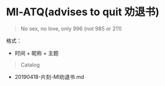 # Ml-ATQ(advises to quit 劝退书) 

> No sex, no love, only 996 (not 985 or 211)

格式：

* 时间 + 昵称 + 主题

> Catalog

* 20190418-片刻-Ml劝退书.md
